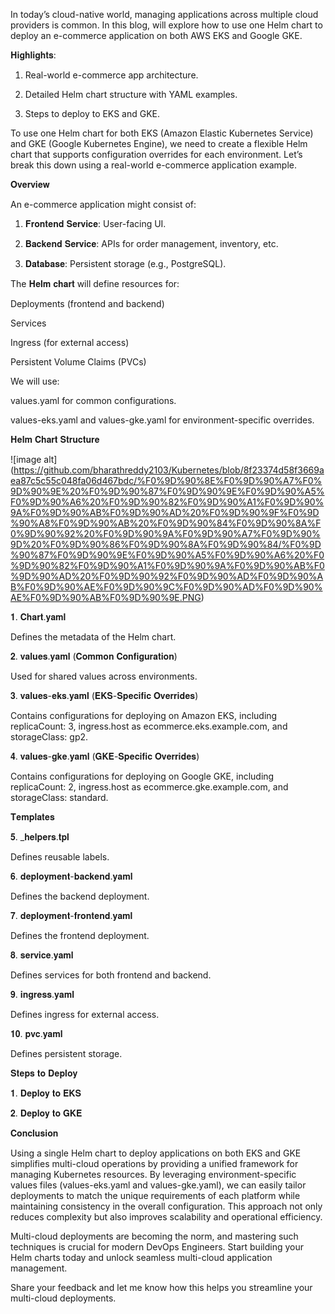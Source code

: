 In today’s cloud-native world, managing applications across multiple cloud providers is common. In this blog, will explore how to use one Helm chart to deploy an e-commerce application on both AWS EKS and Google GKE.

𝐇𝐢𝐠𝐡𝐥𝐢𝐠𝐡𝐭𝐬:

1. Real-world e-commerce app architecture.

2. Detailed Helm chart structure with YAML examples.

3. Steps to deploy to EKS and GKE.

To use one Helm chart for both EKS (Amazon Elastic Kubernetes Service) and GKE (Google Kubernetes Engine), we need to create a flexible Helm chart that supports configuration overrides for each environment. Let’s break this down using a real-world e-commerce application example.

𝐎𝐯𝐞𝐫𝐯𝐢𝐞𝐰

An e-commerce application might consist of:

1. 𝐅𝐫𝐨𝐧𝐭𝐞𝐧𝐝 𝐒𝐞𝐫𝐯𝐢𝐜𝐞: User-facing UI.

2. 𝐁𝐚𝐜𝐤𝐞𝐧𝐝 𝐒𝐞𝐫𝐯𝐢𝐜𝐞: APIs for order management, inventory, etc.

3. 𝐃𝐚𝐭𝐚𝐛𝐚𝐬𝐞: Persistent storage (e.g., PostgreSQL).

The 𝐇𝐞𝐥𝐦 𝐜𝐡𝐚𝐫𝐭 will define resources for:

Deployments (frontend and backend)

Services

Ingress (for external access)

Persistent Volume Claims (PVCs)

We will use:

values.yaml for common configurations.

values-eks.yaml and values-gke.yaml for environment-specific overrides.

𝐇𝐞𝐥𝐦 𝐂𝐡𝐚𝐫𝐭 𝐒𝐭𝐫𝐮𝐜𝐭𝐮𝐫𝐞

![image alt] (https://github.com/bharathreddy2103/Kubernetes/blob/8f23374d58f3669aea87c5c55c048fa06d467bdc/%F0%9D%90%8E%F0%9D%90%A7%F0%9D%90%9E%20%F0%9D%90%87%F0%9D%90%9E%F0%9D%90%A5%F0%9D%90%A6%20%F0%9D%90%82%F0%9D%90%A1%F0%9D%90%9A%F0%9D%90%AB%F0%9D%90%AD%20%F0%9D%90%9F%F0%9D%90%A8%F0%9D%90%AB%20%F0%9D%90%84%F0%9D%90%8A%F0%9D%90%92%20%F0%9D%90%9A%F0%9D%90%A7%F0%9D%90%9D%20%F0%9D%90%86%F0%9D%90%8A%F0%9D%90%84/%F0%9D%90%87%F0%9D%90%9E%F0%9D%90%A5%F0%9D%90%A6%20%F0%9D%90%82%F0%9D%90%A1%F0%9D%90%9A%F0%9D%90%AB%F0%9D%90%AD%20%F0%9D%90%92%F0%9D%90%AD%F0%9D%90%AB%F0%9D%90%AE%F0%9D%90%9C%F0%9D%90%AD%F0%9D%90%AE%F0%9D%90%AB%F0%9D%90%9E.PNG)

𝟏. 𝐂𝐡𝐚𝐫𝐭.𝐲𝐚𝐦𝐥

Defines the metadata of the Helm chart.


𝟐. 𝐯𝐚𝐥𝐮𝐞𝐬.𝐲𝐚𝐦𝐥 (𝐂𝐨𝐦𝐦𝐨𝐧 𝐂𝐨𝐧𝐟𝐢𝐠𝐮𝐫𝐚𝐭𝐢𝐨𝐧)

Used for shared values across environments.


𝟑. 𝐯𝐚𝐥𝐮𝐞𝐬-𝐞𝐤𝐬.𝐲𝐚𝐦𝐥 (𝐄𝐊𝐒-𝐒𝐩𝐞𝐜𝐢𝐟𝐢𝐜 𝐎𝐯𝐞𝐫𝐫𝐢𝐝𝐞𝐬)

Contains configurations for deploying on Amazon EKS, including replicaCount: 3, ingress.host as ecommerce.eks.example.com, and storageClass: gp2.


𝟒. 𝐯𝐚𝐥𝐮𝐞𝐬-𝐠𝐤𝐞.𝐲𝐚𝐦𝐥 (𝐆𝐊𝐄-𝐒𝐩𝐞𝐜𝐢𝐟𝐢𝐜 𝐎𝐯𝐞𝐫𝐫𝐢𝐝𝐞𝐬)

Contains configurations for deploying on Google GKE, including replicaCount: 2, ingress.host as ecommerce.gke.example.com, and storageClass: standard.


𝐓𝐞𝐦𝐩𝐥𝐚𝐭𝐞𝐬

𝟓. _𝐡𝐞𝐥𝐩𝐞𝐫𝐬.𝐭𝐩𝐥

Defines reusable labels.


𝟔. 𝐝𝐞𝐩𝐥𝐨𝐲𝐦𝐞𝐧𝐭-𝐛𝐚𝐜𝐤𝐞𝐧𝐝.𝐲𝐚𝐦𝐥

Defines the backend deployment.


𝟕. 𝐝𝐞𝐩𝐥𝐨𝐲𝐦𝐞𝐧𝐭-𝐟𝐫𝐨𝐧𝐭𝐞𝐧𝐝.𝐲𝐚𝐦𝐥

Defines the frontend deployment.


𝟖. 𝐬𝐞𝐫𝐯𝐢𝐜𝐞.𝐲𝐚𝐦𝐥

Defines services for both frontend and backend.


𝟗. 𝐢𝐧𝐠𝐫𝐞𝐬𝐬.𝐲𝐚𝐦𝐥

Defines ingress for external access.


𝟏𝟎. 𝐩𝐯𝐜.𝐲𝐚𝐦𝐥

Defines persistent storage.


𝐒𝐭𝐞𝐩𝐬 𝐭𝐨 𝐃𝐞𝐩𝐥𝐨𝐲

𝟏. 𝐃𝐞𝐩𝐥𝐨𝐲 𝐭𝐨 𝐄𝐊𝐒


𝟐. 𝐃𝐞𝐩𝐥𝐨𝐲 𝐭𝐨 𝐆𝐊𝐄


𝐂𝐨𝐧𝐜𝐥𝐮𝐬𝐢𝐨𝐧

Using a single Helm chart to deploy applications on both EKS and GKE simplifies multi-cloud operations by providing a unified framework for managing Kubernetes resources. By leveraging environment-specific values files (values-eks.yaml and values-gke.yaml), we can easily tailor deployments to match the unique requirements of each platform while maintaining consistency in the overall configuration. This approach not only reduces complexity but also improves scalability and operational efficiency.

Multi-cloud deployments are becoming the norm, and mastering such techniques is crucial for modern DevOps Engineers. Start building your Helm charts today and unlock seamless multi-cloud application management.

Share your feedback and let me know how this helps you streamline your multi-cloud deployments.
